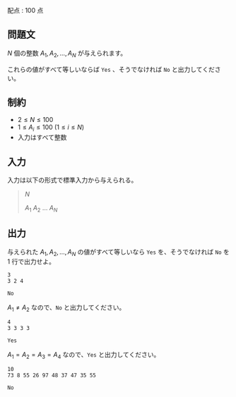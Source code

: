 配点 : $100$ 点

## 問題文

$N$ 個の整数 $A _ 1,A _ 2,\ldots,A _ N$ が与えられます。

これらの値がすべて等しいならば `Yes` 、そうでなければ `No` と出力してください。

## 制約

- $2\leq N\leq100$
- $1\leq A _ i\leq100\ (1\leq i\leq N)$
- 入力はすべて整数

## 入力

入力は以下の形式で標準入力から与えられる。

> $N$
> 
> $A _ 1$ $A _ 2$ $\ldots$ $A _ N$

## 出力

与えられた $A _ 1,A _ 2,\ldots,A _ N$ の値がすべて等しいなら `Yes` を、そうでなければ `No` を $1$ 行で出力せよ。

```input1
3
3 2 4
```

```output1
No
```

$A _ 1\neq A _ 2$ なので、`No` と出力してください。

```input2
4
3 3 3 3
```

```output2
Yes
```

$A _ 1=A _ 2=A _ 3=A _ 4$ なので、`Yes` と出力してください。

```input3
10
73 8 55 26 97 48 37 47 35 55
```

```output3
No
```